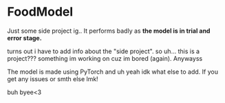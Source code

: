 # FoodModel
Just some side project ig.. It performs badly as **the model is in trial and error stage.**


turns out i have to add info about the "side project". so uh... this is a project??? something im working on cuz im bored (again). Anywayss

The model is made using PyTorch and uh yeah idk what else to add. If you get any issues or smth else lmk!

buh byee<3
